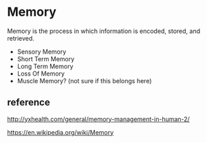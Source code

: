 # Memory
Memory is the process in which information is encoded, stored, and retrieved.

- Sensory Memory
- Short Term Memory
- Long Term Memory
- Loss Of Memory
- Muscle Memory? (not sure if this belongs here) 

## reference
http://yxhealth.com/general/memory-management-in-human-2/

https://en.wikipedia.org/wiki/Memory

